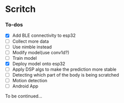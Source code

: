 # Scritch

<!-- | Department  | @NYCU EE                             |
|-------------|--------------------------------------|
| Course Name | Digital Signal Processing Laboratory |
| Professor   | 鄭耿璽、桑梓賢                          |
| Semester    | Spring, 2023                         |

~~Deep learning is essentially part of digital signal processing~~  
![😻](./assets/2lanem.jpg) -->

<!-- ### Debugging esp-idf project on WSL 2
First, install usbipd on the host(Windows):   
```pwsh
$ winget install usbipd
```

and the step on WSL:  
```sh
$ sudo apt install linux-tools-generic hwdata
$ sudo update-alternatives --install /usr/local/bin/usbip usbip /usr/lib/linux-tools/*-generic/usbip 20
```

List all the devices on the host:  
```pwsh
$ usbipd list
```

```
Connected:
BUSID  VID:PID    DEVICE                                                        STATE
1-2    1a86:7523  USB-SERIAL CH340 (COM7)                                       Not shared
1-3    0b05:1866  USB Input Device                                              Not shared
2-2    1532:007b  Razer Viper Ultimate                                          Not shared
2-4    8087:0029  Intel(R) Wireless Bluetooth(R)                                Not shared
```

Attach the device to WSL:
```pwsh
$ usbipd wsl attach --busid 1-2
```

Detach the device from WSL:
```pwsh
$ usbipd wsl detach --busid 1-2
```

### Collect data
Check the `COM_PORT` in `sercomm.py` is correctly configured.  
```pwsh
$ python ./collect.py 
```
This program reads all the data transmitted from UART.  

### Modify model & Training 
Open `model.py` and change the parameters.  

```pwsh
$ python ./train.py 
```
The pre-processing steps should be implemented within the ScritchData dataset (in `utils.py`).  

To check the size of the model:  
```pwsh
$ python ./model.py 
```

### Testing model on computer
Make sure that the pre-process procedure is consistent with the training steps.  
```pwsh
$ python ./test.py
```

### Model Structure
![Model structure](./assets/model.onnx.svg)  
MACs: 13860, Params: 8373 @WINDOW_LENGTH = 90

### Inference on esp32
Run `export_params.py` to export parameters.
```pwsh
$ python ./export_params.py
```
Then just use [`esp-dsp library`](https://github.com/espressif/esp-dsp) to perform all NN operations.

### Quantization
Just make this model small enough to operate on fp32.  
~~Check the weights of the trained model:~~

### Converting and run on esp-dl framework
It didn't work.  

~~Then follow the steps from [ESP-DL 用户指南](https://docs.espressif.com/projects/esp-dl/zh_CN/latest/esp32/tutorials/deploying-models-through-tvm.html#)~~

~~[==](https://esp32.com/viewtopic.php?p=111753)~~ -->

### To-dos
- [x] Add BLE connectivity to esp32
- [ ] Collect more data
- [ ] Use nimble instead
- [ ] Modify model(use conv1d?)  
- [ ] Train model  
- [x] Deploy model onto esp32
- [ ] Apply DSP algs to make the prediction more stable
- [ ] Detecting which part of the body is being scratched
- [ ] Motion detection
- [ ] Android App

To be continued...  

